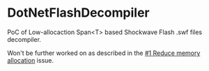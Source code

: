 # DotNetFlashDecompiler
PoC of Low-allocaction Span&lt;T> based Shockwave Flash .swf files decompiler.

Won't be further worked on as described in the [#1 Reduce memory allocation](https://github.com/thenameless314159/DotNetFlashDecompiler/issues/1) issue.
